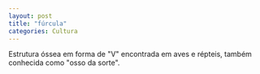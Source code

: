 ```yaml
---
layout: post
title: "fúrcula"
categories: Cultura
---
```

Estrutura óssea em forma de "V" encontrada em aves e répteis, também conhecida como "osso da sorte".
